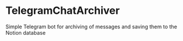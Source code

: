 # TelegramChatArchiver
Simple Telegram bot for archiving of messages and saving them to the Notion database
